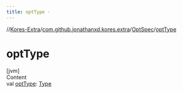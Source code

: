 ```yaml
---
title: optType -
---
```

//[Kores-Extra](../../../index.md)/[com.github.jonathanxd.kores.extra](../index.md)/[OptSpec](index.md)/[optType](opt-type.md)



# optType  
[jvm]  
Content  
val [optType](opt-type.md): [Type](https://docs.oracle.com/javase/8/docs/api/java/lang/reflect/Type.html)  



